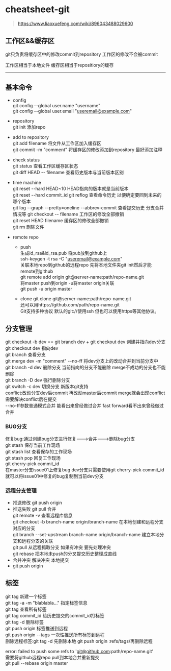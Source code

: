 # cheatsheet-git

>https://www.liaoxuefeng.com/wiki/896043488029600


## 工作区&&缓存区 
git只负责将缓存区中的修改commit到repository 工作区的修改不会被commit                                       

工作区相当于本地文件 缓存区相当于repositiory的缓存            



----

## 基本命令

* config                
git config --global user.name "username"               
git config --global user.email "useremail@example.com"            

* repository            
git init  添加repo

* add to repository         
git add filename  将文件从工作区加入缓存区       
git commit -m "comment" 将缓存区的修改添加到repository 最好添加注释

* check status      
git status  查看工作区缓存区状态   
git diff HEAD -- filename 查看历史版本与当前版本区别       

* time machine      
git reset --hard HEAD~10    HEAD指向的版本就是当前版本      
git reset --hard commit_id
git reflog  查看命令历史 以便确定要回到未来的哪个版本                  
git log --graph --pretty=oneline --abbrev-commit  查看提交历史 分支合并情况等
git checkout -- filename 工作区的修改全部撤销                       
git reset HEAD filename 缓存区的修改全部撤销                        
git rm 删除文件

* remote repo   
   * push            
生成id_rsa&id_rsa.pub 将pub放到github上            
ssh-keygen -t rsa -C "useremail@example.com"            
关联本地repo到github的远程repo 先将本地文件夹git init然后才能remote到github                                
git remote add origin git@server-name:path/repo-name.git             
将master push到origin -u将master origin关联                                       
git push -u origin master    


  

   * clone
   git clone git@server-name:path/repo-name.git                
   还可以用https://github.com/path/repo-name.git                    
   Git支持多种协议 默认的git://使用ssh 但也可以使用https等其他协议。


## 分支管理

git checkout -b dev == git branch dev + git checkout dev 创建并指向dev分支          
git checkout dev 指向dev            
git branch 查看分支                 
git merge dev -m "comment" --no-ff 将dev分支上的改动合并到当前分支中                
git branch -d dev 删除分支 当前指向的分支不能删除 merge不成功的分支也不能删除                      
git branch -D dev 强行删除分支               
git switch -c dev 切换分支 新版本git支持                       
conflict:改动分支dev后commit 再改动master后commit merge就会出现conflict需要解决conflict后在提交                      
--no-ff参数普通模式合并 能看出来曾经做过合并 fast forward看不出来曾经做过合并                 

### BUG分支
修复bug:通过创建bug分支进行修复--->合并--->删除bug分支             
git stash 保存当前工作现场                   
git stash list 查看保存的工作现场                  
git stash pop 回复工作现场             
git cherry-pick commit_id                        
在master分支issue01上修复bug dev分支只需要使用git cherry-pick commit_id就可以将issue01中修复的bug复制到当前dev分支         

### 远程分支管理
* 推送修改 git push origin <branch-name>              
* 推送失败 git pull 合并                
git remote -v 查看远程库信息                                  
git checkout -b branch-name origin/branch-name 在本地创建和远程分支对应的分支                         
git branch --set-upstream branch-name origin/branch-name 建立本地分支和远程分支的关联                     
git pull 从远程抓取分支 如果有冲突 要先处理冲突                      
git rebase 把本地未push的分叉提交历史整理成直线                   
* 合并冲突 解决冲突 本地提交                      
* git push origin <branch-name>           


## 标签
git tag <tagname> 新建一个标签            
git tag -a <tagname> -m "blablabla..." 指定标签信息            
git tag 查看所有标签          
git tag <tagname> commit_id 给历史提交的commit_id打标签           
git tag -d <tagname> 删除标签          
git push origin <tagname> 标签推送到远程           
git push origin --tags 一次性推送所有标签到远程                      
删除远程标签:git tag -d <tagname>先删除本地 git push origin :refs/tags/<tagname>再删除远程               



 
error: failed to push some refs to 'git@github.com:path/repo-name.git'                                 
需要将github远程repo pull到本地合并重新提交                                       
git pull --rebase origin master                          